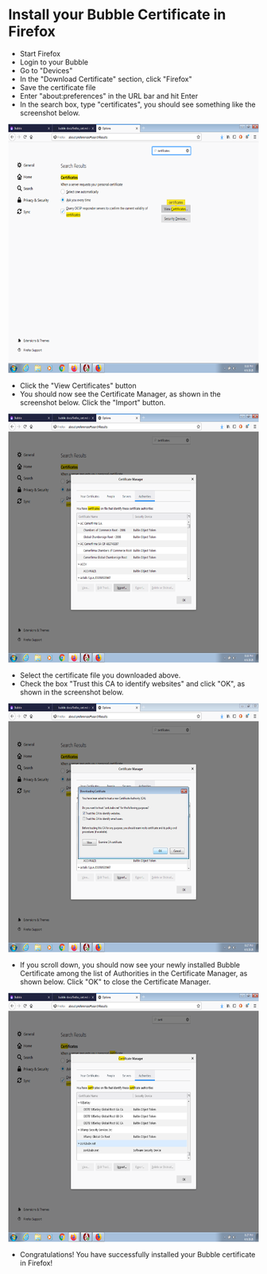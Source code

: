# Install your Bubble Certificate in Firefox
 
  * Start Firefox
  * Login to your Bubble
  * Go to "Devices"
  * In the "Download Certificate" section, click "Firefox"
  * Save the certificate file
  * Enter "about:preferences" in the URL bar and hit Enter
  * In the search box, type "certificates", you should see something like the screenshot below.

 <img src="firefox_screenshots/01_settings_certs.png" alt="screenshot of Certificates in Firefox preferences screen" height="500"/>
  
  * Click the "View Certificates" button
  * You should now see the Certificate Manager, as shown in the screenshot below. Click the "Import" button.

 <img src="firefox_screenshots/02_import_cert.png" alt="screenshot of Certificate Manager in Firefox preferences" height="500"/>

  * Select the certificate file you downloaded above.
  * Check the box "Trust this CA to identify websites" and click "OK", as shown in the screenshot below.

 <img src="firefox_screenshots/03_trust_cert.png" alt="screenshot of certificate trust settings dialog" height="500"/>

  * If you scroll down, you should now see your newly installed Bubble Certificate among the list of Authorities in the Certificate Manager, as shown below. Click "OK" to close the Certificate Manager.

 <img src="firefox_screenshots/04_close_certs.png" alt="screenshot of certificate trust settings dialog" height="500"/>

  * Congratulations! You have successfully installed your Bubble certificate in Firefox!
